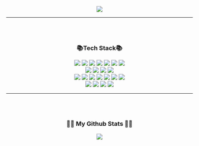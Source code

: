 <div align=center>
	<img src="https://capsule-render.vercel.app/api?type=cylinder&color=B6F4FF&height=200&section=header&text=Zuhye%20achieve&fontSize=70&fontColor=ffffff" />
</div>

---
 </br>
 </br>

<h3 align="center"> 📚Tech Stack📚</h3>
<div align="center">
<img src="https://img.shields.io/badge/JavaScript-F7DF1E?style=flat&logo=JavaScript&logoColor=white"/>
<img src="https://img.shields.io/badge/HTML5-E34F26?style=flat&logo=HTML5%&logoColor=white"/>
<img src="https://img.shields.io/badge/CSS3-1572B6?style=flat&logo=CSS3&logoColor=white"/>
<img src="https://img.shields.io/badge/C-A8B9CC?style=flat&logo=C&logoColor=white"/>
<img src="https://img.shields.io/badge/C++-00599C?style=flat&logo=C++&logoColor=white"/>
<img src="https://img.shields.io/badge/Python-3776AB?style=flat&logo=Python&logoColor=white"/>
<img src="https://img.shields.io/badge/Kotlin-7F52FF?style=flat&logo=Kotlin&logoColor=white"/> 
 <br/>
<img src="https://img.shields.io/badge/MongoDB-47A248?style=flat&logo=MongoDB&logoColor=white"/> 
<img src="https://img.shields.io/badge/MySQL-4479A1?style=flat&logo=MySQL&logoColor=white"/>
<img src="https://img.shields.io/badge/Sequelize-52B0E7?style=flat&logo=Sequelize&logoColor=white"/>
<img src="https://img.shields.io/badge/Amazon RDS-527FFF?style=flat&logo=Amazon RDS&logoColor=white"/>
 <br/>
<img src="https://img.shields.io/badge/Node.js-339933?style=flat&logo=Node.js&logoColor=white"/>
<img src="https://img.shields.io/badge/Express-000000?style=flat&logo=Express&logoColor=white"/>
<img src="https://img.shields.io/badge/npm-CB3837?style=flat&logo=npm&logoColor=white"/>
<img src="https://img.shields.io/badge/PM2-2B037A?style=flat&logo=PM2&logoColor=white"/>
<img src="https://img.shields.io/badge/NGINX-009639?style=flat&logo=NGINX&logoColor=white"/>
<img src="https://img.shields.io/badge/Amazon AWS-232F3E?style=flat&logo=Amazon AWS&logoColor=white"/>
<img src="https://img.shields.io/badge/Microsoft Azure-0078D4?style=flat&logo=Microsoft Azure&logoColor=white"/>
 </br>
<img src="https://img.shields.io/badge/React-61DAFB?style=flat&logo=React&logoColor=white"/>
<img src="https://img.shields.io/badge/Flask-000000?style=flat&logo=Flask&logoColor=white"/>
<img src="https://img.shields.io/badge/Unity-FFFFFF?style=flat&logo=Unity&logoColor=white"/>
<img src="https://img.shields.io/badge/Linux-FCC624?style=flat&logo=Linux&logoColor=white"/>

---
 </br>
 </br>

<h3 align="center">👩‍💻 My Github Stats 👩‍💻</h3>
<div align="center">
  <img src = "https://github-readme-stats.vercel.app/api?username=Zuhye&show_icons=true&theme=radical"/>
</div>

